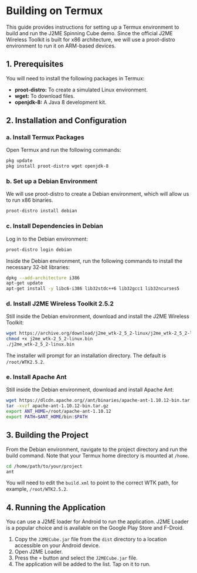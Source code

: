 # Building on Termux

This guide provides instructions for setting up a Termux environment to build and run the J2ME Spinning Cube demo. Since the official J2ME Wireless Toolkit is built for x86 architecture, we will use a proot-distro environment to run it on ARM-based devices.

## 1. Prerequisites

You will need to install the following packages in Termux:

- **proot-distro:** To create a simulated Linux environment.
- **wget:** To download files.
- **openjdk-8:** A Java 8 development kit.

## 2. Installation and Configuration

### a. Install Termux Packages

Open Termux and run the following commands:

```bash
pkg update
pkg install proot-distro wget openjdk-8
```

### b. Set up a Debian Environment

We will use proot-distro to create a Debian environment, which will allow us to run x86 binaries.

```bash
proot-distro install debian
```

### c. Install Dependencies in Debian

Log in to the Debian environment:

```bash
proot-distro login debian
```

Inside the Debian environment, run the following commands to install the necessary 32-bit libraries:

```bash
dpkg --add-architecture i386
apt-get update
apt-get install -y libc6-i386 lib32stdc++6 lib32gcc1 lib32ncurses5
```

### d. Install J2ME Wireless Toolkit 2.5.2

Still inside the Debian environment, download and install the J2ME Wireless Toolkit:

```bash
wget https://archive.org/download/j2me_wtk-2_5_2-linux/j2me_wtk-2_5_2-linux.bin
chmod +x j2me_wtk-2_5_2-linux.bin
./j2me_wtk-2_5_2-linux.bin
```

The installer will prompt for an installation directory. The default is `/root/WTK2.5.2`.

### e. Install Apache Ant

Still inside the Debian environment, download and install Apache Ant:

```bash
wget https://dlcdn.apache.org//ant/binaries/apache-ant-1.10.12-bin.tar.gz
tar -xvzf apache-ant-1.10.12-bin.tar.gz
export ANT_HOME=/root/apache-ant-1.10.12
export PATH=$ANT_HOME/bin:$PATH
```

## 3. Building the Project

From the Debian environment, navigate to the project directory and run the build command. Note that your Termux home directory is mounted at `/home`.

```bash
cd /home/path/to/your/project
ant
```

You will need to edit the `build.xml` to point to the correct WTK path, for example, `/root/WTK2.5.2`.

## 4. Running the Application

You can use a J2ME loader for Android to run the application. J2ME Loader is a popular choice and is available on the Google Play Store and F-Droid.

1.  Copy the `J2MECube.jar` file from the `dist` directory to a location accessible on your Android device.
2.  Open J2ME Loader.
3.  Press the `+` button and select the `J2MECube.jar` file.
4.  The application will be added to the list. Tap on it to run.
